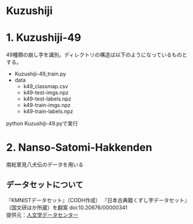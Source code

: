 # Kuzushiji

# 1. Kuzushiji-49

49種類の崩し字を識別。ディレクトリの構造は以下のようになっているものとする。

- Kuzushiji-49_train.py
- data
  - k49_classmap.csv
  - k49-test-imgs.npz
  - k49-test-labels.npz
  - k49-train-imgs.npz
  - k49-train-labels.npz
  
python Kuzushiji-49.pyで実行

# 2. Nanso-Satomi-Hakkenden

南総里見八犬伝のデータを用いる

## データセットについて
『KMNISTデータセット』（CODH作成） 『日本古典籍くずし字データセット』（国文研ほか所蔵）を翻案 doi:10.20676/00000341<br>
提供元：[人文学データセンター](http://codh.rois.ac.jp/)

